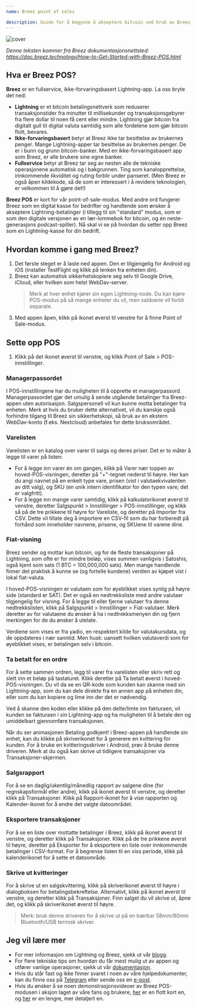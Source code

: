 ```yaml
---
name: Breez point of sales

description: Guide for å begynne å akseptere bitcoin ved bruk av Breez POS
---
```


![cover](assets/cover.webp)

_Denne teksten kommer fra Breez dokumentasjonsnettsted: https://doc.breez.technology/How-to-Get-Started-with-Breez-POS.html_

## Hva er Breez POS?

**Breez** er en fullservice, ikke-forvaringsbasert Lightning-app. La oss bryte det ned:

- **Lightning** er et bitcoin betalingsnettverk som reduserer transaksjonstider fra minutter til millisekunder og transaksjonsgebyrer fra flere dollar til noen få cent eller mindre. Lightning gjør bitcoin fra digitalt gull til digital valuta samtidig som alle fordelene som gjør bitcoin flott, bevares.
- **Ikke-forvaringsbasert** betyr at Breez ikke tar besittelse av brukernes penger. Mange Lightning-apper tar besittelse av brukernes penger. De er i bunn og grunn bitcoin-banker. Med en ikke-forvaringsbasert app som Breez, er alle brukere sine egne banker.
- **Fullservice** betyr at Breez tar seg av nesten alle de tekniske operasjonene automatisk og i bakgrunnen. Ting som kanalopprettelse, innkommende likviditet og ruting forblir under panseret. (Men Breez er også åpen kildekode, så de som er interessert i å revidere teknologien, er velkommen til å gjøre det!)

**Breez POS** er kort for vår point-of-sale-modus. Med andre ord fungerer Breez som en digital kasse for bedrifter og handlende som ønsker å akseptere Lightning-betalinger (i tillegg til sin "standard" modus, som er som den digitale versjonen av en lær-lommebok for bitcoin, og en neste-generasjons podcast-spiller). Nå skal vi se på hvordan du setter opp Breez som en Lightning-kasse for din bedrift.

## Hvordan komme i gang med Breez?

1. Det første steget er å laste ned appen. Den er tilgjengelig for Android og iOS (installer TestFlight og klikk på lenken fra enheten din).
2. Breez kan automatisk sikkerhetskopiere seg selv til Google Drive, iCloud, eller hvilken som helst WebDav-server.
   > Merk at hver enhet kjører sin egen Lightning-node. Du kan kjøre POS-modus på så mange enheter du vil, men saldoene vil forbli separate.
3. Med appen åpen, klikk på ikonet øverst til venstre for å finne Point of Sale-modus.

## Sette opp POS

1. Klikk på det ikonet øverst til venstre, og klikk Point of Sale > POS-innstillinger.

### Managerpassordet

I POS-innstillingene har du muligheten til å opprette et managerpassord. Managerpassordet gjør det umulig å sende utgående betalinger fra Breez-appen uten autorisasjon. Salgspersonell vil kun kunne motta betalinger fra enheten. Merk at hvis du bruker dette alternativet, vil du kanskje også forhindre tilgang til Breez sin sikkerhetskopi, så bruk av en ekstern WebDav-konto (f.eks. Nextcloud) anbefales for dette bruksområdet.

### Varelisten

Varelisten er en katalog over varer til salgs og deres priser. Det er to måter å legge til varer på listen:

- For å legge inn varer én om gangen, klikk på Varer nær toppen av hoved-POS-visningen, deretter på "+"-tegnet nederst til høyre. Her kan du angi navnet på en enkelt type vare, prisen (vist i valutaekvivalenten av ditt valg), og SKU (en unik intern identifikator for den typen vare; det er valgfritt).
- For å legge inn mange varer samtidig, klikk på kalkulatorikonet øverst til venstre, deretter Salgspunkt > Innstillinger > POS-innstillinger, og klikk så på de tre prikkene til høyre for Vareliste, og deretter på Importer fra CSV. Dette vil tillate deg å importere en CSV-fil som du har forberedt på forhånd som inneholder navnene, prisene, og SKUene til varene dine.

### Fiat-visning

Breez sender og mottar kun bitcoin, og for de fleste transaksjoner på Lightning, som ofte er for mindre beløp, vises summen vanligvis i Satoshis, også kjent som sats (1 BTC = 100,000,000 sats). Men mange handlende finner det praktisk å kunne se (og fortelle kundene) verdien av kjøpet vist i lokal fiat-valuta.

I hoved-POS-visningen er valutaen som for øyeblikket vises synlig på høyre side (standard er SAT). Det er også en nedtrekksliste med andre valutaer tilgjengelig for visning. For å legge til eller fjerne valutaer fra denne nedtrekkslisten, klikk på Salgspunkt > Innstillinger > Fiat-valutaer. Merk deretter av for valutaene du ønsker å ha i nedtrekksmenyen din og fjern merkingen for de du ønsker å utelate.

Verdiene som vises er fra yadio, en respektert kilde for valutakursdata, og de oppdateres i nær sanntid. Men husk: uansett hvilken valutaverdi som for øyeblikket vises, er betalingen selv i bitcoin.

### Ta betalt for en ordre

For å sette sammen ordren, legg til varer fra varelisten eller skriv rett og slett inn et beløp på tastaturet. Klikk deretter på Ta betalt øverst i hoved-POS-visningen. Du vil da se en QR-kode som kunden kan skanne med sin Lightning-app, som du kan dele direkte fra en annen app på enheten din, eller som du kan kopiere og lime inn der det er nødvendig.

Ved å skanne den koden eller klikke på den delte/limte inn fakturaen, vil kunden se fakturaen i sin Lightning-app og ha muligheten til å betale den og umiddelbart gjennomføre transaksjonen.

Når du ser animasjonen Betaling godkjent! i Breez-appen på handlende sin enhet, kan du klikke på skriverikonet for å generere en kvittering for kunden. For å bruke en kvitteringsskriver i Android, prøv å bruke denne driveren. Merk at du også kan skrive ut tidligere transaksjoner via Transaksjoner-skjermen.

### Salgsrapport

For å se en daglig/ukentlig/månedlig rapport av salgene dine (for regnskapsformål eller andre), klikk på ikonet øverst til venstre, og deretter klikk på Transaksjoner. Klikk på Rapport-ikonet for å vise rapporten og Kalender-ikonet for å endre det valgte datoområdet.

### Eksportere transaksjoner

For å se en liste over mottatte betalinger i Breez, klikk på ikonet øverst til venstre, og deretter klikk på Transaksjoner. Klikk på de tre prikkene øverst til høyre, deretter på Eksporter for å eksportere en liste over innkommende betalinger i CSV-format. For å begrense listen til en viss periode, klikk på kalenderikonet for å sette et datoområde.

### Skrive ut kvitteringer

For å skrive ut en salgskvittering, klikk på skriverikonet øverst til høyre i dialogboksen for betalingsbekreftelse. Alternativt, klikk på ikonet øverst til venstre, og deretter klikk på Transaksjoner. Finn salget du vil skrive ut, åpne det, og klikk på skriverikonet øverst til høyre.

> Merk: bruk denne driveren for å skrive ut på en bærbar 58mm/80mm Bluetooth/USB termisk skriver.

## Jeg vil lære mer

- For mer informasjon om Lightning og Breez, sjekk ut vår [blogg](https://breez.technology/blog).
- For flere tekniske tips om hvordan du får mest mulig ut av appen og utfører vanlige operasjoner, sjekk ut vår [dokumentasjon](https://breez.technology/documentation).
- Hvis du står fast og ikke finner svaret i noen av våre hjelpedokumenter, kan du finne oss på [Telegram](https://t.me/breez_labs) eller sende oss en [e-post](mailto:support@breez.technology).
- Hvis du ønsker å se noen demonstrasjonsvideoer av Breez POS-modusen i aksjon laget av våre fans og brukere, [her](https://www.youtube.com/watch?v=xxxx) er en flott kort en, og [her](https://www.youtube.com/watch?v=xxxx) er en lengre, mer detaljert en.